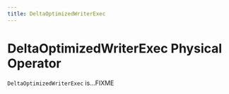 ```yaml
---
title: DeltaOptimizedWriterExec
---
```


# DeltaOptimizedWriterExec Physical Operator

`DeltaOptimizedWriterExec` is...FIXME
